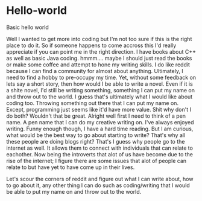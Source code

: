 # Hello-world
Basic hello world

Well I wanted to get more into coding but I'm not too sure if this is the right place to do it.
So if someone happens to come accross this I'd really appreciate if you can point me in the right direction.
I have books about C++ as well as basic Java coding. hmmm.... maybe I should just read the books or make some coffee
and attempt to hone my writing skills. I do like reddit because I can find a community for almost about anything. 
Ultimately, I need to find a hobby to pre-occupy my time. Yet, without some feedback on lets say a short story, then how would
I be able to write a novel. Even if it is a shite novel, I'd still be writing something, something I can put my name on and throw
out to the world. I guess that's ultimately what I would like about coding too. Throwing something out there that I can put my name
on. Except, programming just seems like it'd have more value. Shit why don't I do both? Wouldn't that be great. 
Alright well first I need to think of a pen name. A pen name that I can do my creative writing on. I've always enjoyed writing.
Funny enough though, I have a hard time reading. But I am curious, what would be the best way to go about starting to write? 
That's why all these people are doing blogs right? That's I guess why people go to the internet as well. It allows them to connect
with individuals that can relate to eachother. Now being the introverts that alot of us have become due to the rise of the internet;
I figure there are some issues that alot of people can relate to but have yet to have come up in their lives. 

Let's scour the corners of reddit and figure out what I can write about, how to go about it, any other thing I can do such as
coding/writing that I would be able to put my name on and throw out to the world. 
